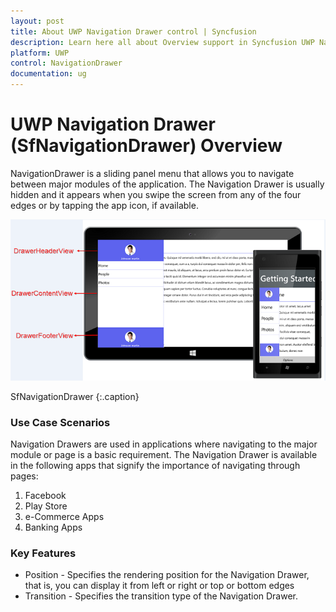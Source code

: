 ```yaml
---
layout: post
title: About UWP Navigation Drawer control | Syncfusion
description: Learn here all about Overview support in Syncfusion UWP Navigation Drawer (SfNavigationDrawer) control and more.
platform: UWP
control: NavigationDrawer
documentation: ug
---
```


# UWP Navigation Drawer (SfNavigationDrawer) Overview

NavigationDrawer is a sliding panel menu that allows you to navigate between major modules of the application. The Navigation Drawer is usually hidden and it appears when you swipe the screen from any of the four edges or by tapping the app icon, if available.

![Overview_img1](Overview_images/Overview_img1.png) 
                                              
SfNavigationDrawer
{:.caption}

### Use Case Scenarios

Navigation Drawers are used in applications where navigating to the major module or page is a basic requirement. The Navigation Drawer is available in the following apps that signify the importance of navigating through pages:

1. Facebook
2. Play Store
3. e-Commerce Apps
4. Banking Apps

### Key Features

* Position - Specifies the rendering position for the Navigation Drawer, that is, you can display it from left or right or top or bottom edges
* Transition - Specifies the transition type of the Navigation Drawer. 
